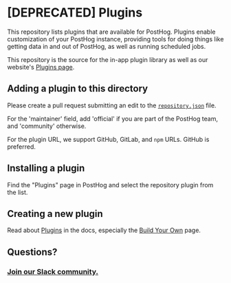 # [DEPRECATED] Plugins

This repository lists plugins that are available for PostHog. Plugins enable customization of your PostHog instance, providing tools for doing things like getting data in and out of PostHog, as well as running scheduled jobs.

This repository is the source for the in-app plugin library as well as our website's [Plugins page](https://posthog.com/plugins).
## Adding a plugin to this directory

Please create a pull request submitting an edit to the [`repository.json`](https://github.com/PostHog/plugin-repository/blob/main/repository.json) file.

For the 'maintainer' field, add 'official' if you are part of the PostHog team, and 'community' otherwise.

For the plugin URL, we support GitHub, GitLab, and `npm` URLs. GitHub is preferred.
## Installing a plugin

Find the "Plugins" page in PostHog and select the repository plugin from the list.

## Creating a new plugin

Read about [Plugins](https://posthog.com/docs/plugins/overview) in the docs, especially the [Build Your Own](https://posthog.com/docs/plugins/build) page.

## Questions?

### [Join our Slack community.](https://join.slack.com/t/posthogusers/shared_invite/enQtOTY0MzU5NjAwMDY3LTc2MWQ0OTZlNjhkODk3ZDI3NDVjMDE1YjgxY2I4ZjI4MzJhZmVmNjJkN2NmMGJmMzc2N2U3Yjc3ZjI5NGFlZDQ)
